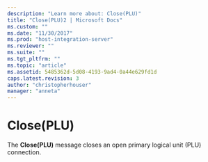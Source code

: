 ```yaml
---
description: "Learn more about: Close(PLU)"
title: "Close(PLU)2 | Microsoft Docs"
ms.custom: ""
ms.date: "11/30/2017"
ms.prod: "host-integration-server"
ms.reviewer: ""
ms.suite: ""
ms.tgt_pltfrm: ""
ms.topic: "article"
ms.assetid: 5485362d-5d08-4193-9ad4-0a44e629fd1d
caps.latest.revision: 3
author: "christopherhouser"
manager: "anneta"
---
```

# Close(PLU)
The **Close(PLU)** message closes an open primary logical unit (PLU) connection.
